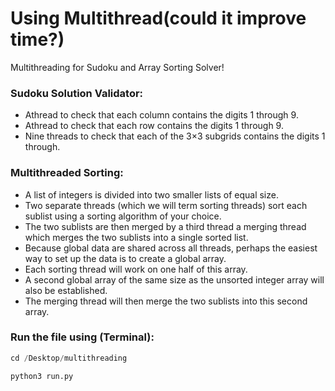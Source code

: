 # Using Multithread(could it improve time?)
Multithreading for Sudoku and Array Sorting Solver!
### Sudoku Solution Validator:
- Athread to check that each column contains the digits 1 through 9.
- Athread to check that each row contains the digits 1 through 9.
- Nine threads to check that each of the 3×3 subgrids contains the digits 1 through.

### Multithreaded Sorting:
- A list of integers is divided into two smaller lists of equal size.
- Two separate threads (which we will term sorting threads) sort each sublist using a sorting algorithm of your  choice.
- The two sublists are then merged by a third  thread a merging  thread which merges the two sublists into a single sorted list.
- Because global data are shared across all threads, perhaps the easiest way to set up the data is to create a global array.
- Each sorting  thread will work on one half of this array.
- A second global array of the same size as the unsorted integer array will also be established. 
- The merging thread will then merge the two sublists into this second array.

### Run the file using (Terminal):
```python
cd /Desktop/multithreading
```
```python
python3 run.py
```
